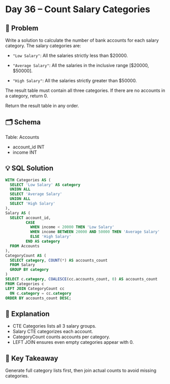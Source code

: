 # Day 36 – Count Salary Categories

## 📖 Problem
Write a solution to calculate the number of bank accounts for each salary category. The salary categories are:

- `"Low Salary"`: All the salaries strictly less than $20000.

- `"Average Salary"`: All the salaries in the inclusive range [$20000, $50000].

- `"High Salary"`: All the salaries strictly greater than $50000.

The result table must contain all three categories. If there are no accounts in a category, return 0.

Return the result table in any order.

## 🗂 Schema
Table: Accounts  
- account_id INT  
- income INT  

## 💡 SQL Solution
```sql
WITH Categories AS (
  SELECT 'Low Salary' AS category
  UNION ALL
  SELECT 'Average Salary'
  UNION ALL
  SELECT 'High Salary'
),
Salary AS (
  SELECT account_id,
         CASE
           WHEN income < 20000 THEN 'Low Salary'
           WHEN income BETWEEN 20000 AND 50000 THEN 'Average Salary'
           ELSE 'High Salary'
         END AS category
  FROM Accounts
),
CategoryCount AS (
  SELECT category, COUNT(*) AS accounts_count
  FROM Salary
  GROUP BY category
)
SELECT c.category, COALESCE(cc.accounts_count, 0) AS accounts_count
FROM Categories c
LEFT JOIN CategoryCount cc
  ON c.category = cc.category
ORDER BY accounts_count DESC;
```

## 🧠 Explanation
- CTE Categories lists all 3 salary groups.  
- Salary CTE categorizes each account.  
- CategoryCount counts accounts per category.  
- LEFT JOIN ensures even empty categories appear with 0.  

## 🔑 Key Takeaway
Generate full category lists first, then join actual counts to avoid missing categories.
